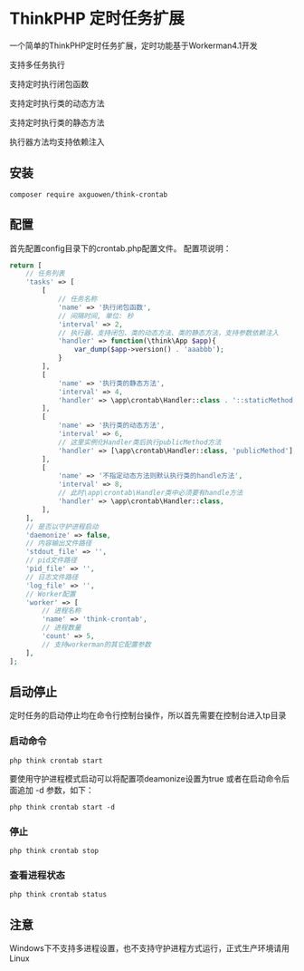 # ThinkPHP 定时任务扩展

一个简单的ThinkPHP定时任务扩展，定时功能基于Workerman4.1开发

支持多任务执行

支持定时执行闭包函数

支持定时执行类的动态方法

支持定时执行类的静态方法

执行器方法均支持依赖注入

## 安装

~~~
composer require axguowen/think-crontab
~~~

## 配置

首先配置config目录下的crontab.php配置文件。
配置项说明：

~~~php
return [
    // 任务列表
    'tasks' => [
        [
            // 任务名称
            'name' => '执行闭包函数',
            // 间隔时间, 单位: 秒
            'interval' => 2,
            // 执行器，支持闭包、类的动态方法、类的静态方法，支持参数依赖注入
            'handler' => function(\think\App $app){
                var_dump($app->version() . 'aaabbb');
            }
        ],
        [
            'name' => '执行类的静态方法',
            'interval' => 4,
            'handler' => \app\crontab\Handler::class . '::staticMethod',
        ],
        [
            'name' => '执行类的动态方法',
            'interval' => 6,
            // 这里实例化Handler类后执行publicMethod方法
            'handler' => [\app\crontab\Handler::class, 'publicMethod'],
        ],
        [
            'name' => '不指定动态方法则默认执行类的handle方法',
            'interval' => 8,
            // 此时\app\crontab\Handler类中必须要有handle方法
            'handler' => \app\crontab\Handler::class,
        ],
    ],
    // 是否以守护进程启动
    'daemonize' => false,
    // 内容输出文件路径
    'stdout_file' => '',
    // pid文件路径
    'pid_file' => '',
    // 日志文件路径
    'log_file' => '',
    // Worker配置
    'worker' => [
        // 进程名称
        'name' => 'think-crontab',
        // 进程数量
        'count' => 5,
        // 支持workerman的其它配置参数
    ],
];
~~~

## 启动停止

定时任务的启动停止均在命令行控制台操作，所以首先需要在控制台进入tp目录

### 启动命令

~~~
php think crontab start
~~~

要使用守护进程模式启动可以将配置项deamonize设置为true
或者在启动命令后面追加 -d 参数，如下：
~~~
php think crontab start -d
~~~

### 停止
~~~
php think crontab stop
~~~

### 查看进程状态
~~~
php think crontab status
~~~

## 注意
Windows下不支持多进程设置，也不支持守护进程方式运行，正式生产环境请用Linux